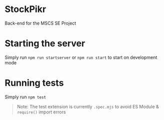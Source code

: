 # StockPikr

Back-end for the MSCS SE Project

# Starting the server

Simply run `npm run startserver` or `npm run start` to start on development mode

# Running tests

Simply run `npm test`

> Note: The test extension is currently `.spec.mjs` to avoid ES Module & `require()` import errors
